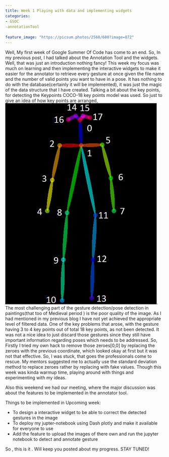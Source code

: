 ```yaml
---
title: Week 1 Playing with data and implementing widgets
categories:
- GSOC
-annotationTool

feature_image: "https://picsum.photos/2560/600?image=872"
---
```

Well, My first week of Google Summer Of Code has come to an end. So, In my previous post, I had talked about the Annotation Tool and the widgets. Well, that was just an introduction nothing fancy!
This week my focus was much on learning and then implementing the interactive widgets to make it easier for the annotator to retrieve every gesture at once given the file name and the number of valid points you want to have in a pose. It has nothing to do with the database(certainly it will be implemented), it was just the magic of the data structure that I have created.
Talking a bit about the key points, for detecting the Keypoints COCO-18 key points model was used. So just to give an idea of how key points are arranged,![log](media/keypoints_pose_18.png).
The most challenging part of the gesture detection/pose detection in paintings(that too of Medieval period ) is the poor quality of the image. As I had mentioned in my previous blog I have not yet achieved the appropriate level of filtered data. One of the key problems that arose, with the gesture having 3 to 4 key points out of total 18 key points, as not been detected. It was not a nice idea to just discard those gestures since they still have important information regarding poses which needs to be addressed. So, Firstly I tried my own hack to remove those zeroes[0,0] by replacing the zeroes with the previous coordinate, which looked okay at first but it was not that effective. So, I was stuck, that goes the professionals come to rescue. My mentors suggested me to actually use the standard deviation method to replace zeroes rather by replacing with fake values. Though this week was kinda warmup time, playing around with things and experimenting with my ideas.


Also this weekend we had our meeting, where the major discussion was about the features to be implemented in the annotator tool.
<p>Things to be implemented in Upcoming week:</p>
<ul>
    <li>To design a interactive widget to be able to correct the detected gestures in the image</li>
    <li>To deploy my jupter-notebook using Dash plotly and make it available for everyone to use</li>
    <li>Add the feature to upload the images of there own and run the jupyter notebook to detect and annotate gesture</li>
</ul>


So , this is it . Will keep you posted about my progress. STAY TUNED!
 
